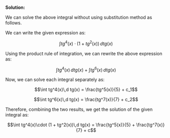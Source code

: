 

**Solution:**

We can solve the above integral without using substitution method as follows. 

We can write the given expression as:

$$\int tg^4(x)\cdot (1 + tg^2(x))\,d tg(x)$$

Using the product rule of integration, we can rewrite the above expression as:

$$\int tg^4(x)\,d tg(x) + \int tg^6(x)\,d tg(x)$$

Now, we can solve each integral separately as:

$$\int tg^4(x)\,d tg(x) = \frac{tg^5(x)}{5} + c_1$$

$$\int tg^6(x)\,d tg(x) = \frac{tg^7(x)}{7} + c_2$$

Therefore, combining the two results, we get the solution of the given integral as:

$$\int tg^4(x)\cdot (1 + tg^2(x))\,d tg(x) = \frac{tg^5(x)}{5} + \frac{tg^7(x)}{7} + c$$